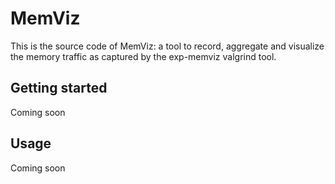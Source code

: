 # MemViz

This is the source code of MemViz: a tool to record, aggregate and visualize the memory traffic as captured by the exp-memviz valgrind tool.

## Getting started

Coming soon

## Usage

Coming soon